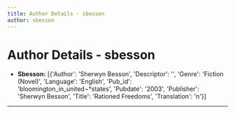 ```yaml
---
title: Author Details - sbesson
author: sbesson
---
```


# Author Details - sbesson

<ul>
    <li><strong>Sbesson:</strong> [{'Author': 'Sherwyn Besson', 'Descriptor': '', 'Genre': 'Fiction (Novel)', 'Language': 'English', 'Pub_id': 'bloomington_in_united¬†states', 'Pubdate': '2003', 'Publisher': 'Sherwyn Besson', 'Title': 'Rationed Freedoms', 'Translation': 'n'}]</li>
</ul>
<hr>